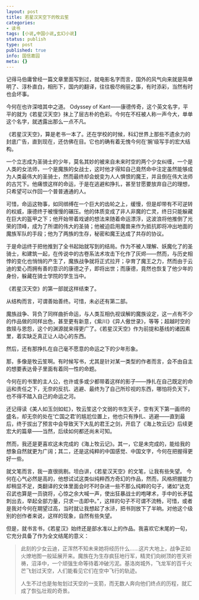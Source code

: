 ```yaml
---
layout: post
title: 若星汉天空下的牧云笙
categories:
- 读书
tags: [小说,中国小说,玄幻小说]
status: publish
type: post
published: true
info: 国信嘉园
meta: {}
---
```



记得马伯庸曾经一篇文章里面写到过，就电影名字而言，国外的风气向来就是简单明了、淳朴直白，相形下，国内的翻译，往往极尽绚丽之事，有时添彩，当然有时也会坏事。

今何在也许深喑其中之道。 Odyssey of Kant——康德传奇，这个英文名字，平平的就为《若星汉天空》抹上了层古朴的色彩。今何在不枉被人称一声今大，单单这个名字，就透露出那么一点不凡。

《若星汉天空》，算是老书一本了。还在学校的时候，科幻世界上那些不遗余力的封底广告，直到现在，还仿佛在目。它也的确有着无愧今何在‘腕’级写手的宏大结构。

一个立志成为圣骑士的少年，莫名其妙的被来自未来时空的两个少女纠缠，一个是人类的女法师，一个是魔族的女战士，这时他才得知自己竟然命中注定虽然能够成为人类最伟大的圣骑士，然而最终却会蜕变为人人惧恨的魔王，并且倒在伟大法师的古咒下。他痛恨这样的命运，于是在逃避和挣扎，甚至甘愿要放弃自己的理想，只希望可以作回一个普普通通的人。

可惜，命运这物事，如同绑缚在一个巨大的齿轮之上，缓慢，但是却带有不可逆转的权威，康德终于被慢慢的碾压。他的体质变成了非人非魔的亡灵，终日只能躲藏在巨大的盔甲之下；他开始带着戏谑的想法来随着命运漂浮，这波浪将他推倒了光荣的顶峰，成为了所谓的伟大的圣骑；他被迫启用魔兽来作为抵抗即将冲出地面的魔族军队的手段；他为了两族的生存，秘密和魔王达成了共存的协议。

于是命运终于把他推到了全书起始就写到的结局。作为不被人理解、妖魔化了的圣骑士，和建筑一起，在传说中的古卷系法术攻击下化作了灰烬——然而，与历史相悖的变化也悄悄的产生了，魔族战争就将正式拉开；孕育了魔王之力，然而由于云迪的爱心而拥有善的意识的康德之子，即将出世；而康德，竟然也恢复了他少年的身份，躲藏在骑士学院的学生当中。

《若星汉天空》的第一部就这样结束了。

从结构而言，可谓善始善终。可惜，未必还有第二部。

魔族战争、背负了同样曲折命运，与人类互相仇视误解的魔族设定，这一点有不少的作品做的同样出色，甚至更有新意，《紫川》《异人傲世录》，等等；超越时空的救赎与恩怨，这个的渊源就来得更广了。《若星汉天空》作为前提和基线的诸因素里，着实缺乏真正让人动心的东西。

然后，还有那挣扎在自己毫不愿意的命运之下的少年形象。

那，多像是牧云笙啊。有时候写书，尤其是针对某一类型的作者而言，会不由自主的想要表达骨子里面有着同一性的命题。

今何在的书里的主人公，也许或多或少都带着这样的影子——挣扎在自己既定的命运和责任之下，无奈的反抗、逃避、最终为了自己所珍视的东西，哪怕将负天下，也不得不踏入自己的命运之河。

还记得读《美人如玉剑如虹》，牧云笙这个文弱的书生天子，空有天下第一画师的盛名，却无奈的处在‘亡国之君’的尴尬位置上，他也只有挣扎、逃避——直到最后，终于拔出了预言中会导致天下大乱的君王之剑，开启了《海上牧云记》后续更宏大的篇章——当然，后续如何都还尚未可知。

然而，我还是更喜欢这未完成的《海上牧云记》。其一，它是未完成的，能给我的想象自然就更为广阔；其二，还是这纯粹的中国感觉、中国文字，今何在把握得更好一些。

就文笔而言，我一直很挑剔。坦白讲，《若星汉天空》的文笔，让我有些失望。
今何在心气必然是高的，他想试试这类似纯粹西方奇幻的作品，然而，风格把握能力却稍显不足，类翻译的文体里面会时不时杂进一些不那么纯粹的句子，诸如“达克召武也算是一员骁将，心惊之余大喊一声，使出狂暴战士的咆哮术，手中的长矛猛刺出去，举起全部力量，只求一击即中。”，这样的句子不可谓不流畅，可惜，或者是我对今何在期望过高，当时就让我想起了水浒，把书则放下了半晌。对他这个级别的创作者来说，这样的现象，自然有些失望。

但是，就书言书，《若星汉》始终还是部水准以上的作品。我喜欢它末尾的一句，它充分具备了作为全文结尾的意义：

> 此刻的少女云迪，正浑然不知未来她将经历什么……这片大地上，战争正如火燎地图一般延展开来。魔族在为生存疯狂地行军，精灵们向树顶的苍天祈祷，沼泽中，一个顽强生命等待着冲破污泥。基洛岗城外，飞龙军的百千火芒飞划过天空，人们能看见它们在空中飞行的轨迹。    
>     
> 人生不过也是匆匆划过天空的一支箭，而无数人奔向他们终点的历程，就汇成了恢弘壮观的奇景。
